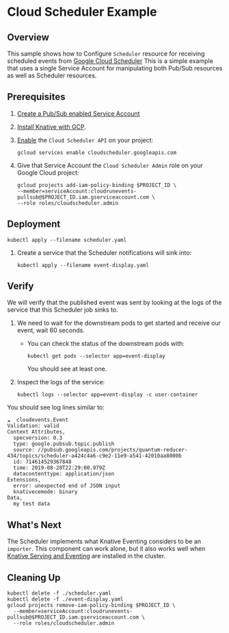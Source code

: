 # Cloud Scheduler Example

## Overview

This sample shows how to Configure `Scheduler` resource for receiving scheduled
events from [Google Cloud Scheduler](https://cloud.google.com/scheduler/) This
is a simple example that uses a single Service Account for manipulating both
Pub/Sub resources as well as Scheduler resources.

## Prerequisites

1. [Create a Pub/Sub enabled Service Account](../pubsub)

1. [Install Knative with GCP](../install).

1. [Enable](https://cloud.google.com/endpoints/docs/openapi/enable-api) the `Cloud Scheduler API` on your project:

   ```shell
   gcloud services enable cloudscheduler.googleapis.com
   ```

1. Give that Service Account the `Cloud Scheduler Admin` role on your Google
   Cloud project:

   ```shell
   gcloud projects add-iam-policy-binding $PROJECT_ID \
   --member=serviceAccount:cloudrunevents-pullsub@$PROJECT_ID.iam.gserviceaccount.com \
   --role roles/cloudscheduler.admin
   ```

## Deployment

```shell
kubectl apply --filename scheduler.yaml
```

1. Create a service that the Scheduler notifications will sink into:

   ```shell
   kubectl apply --filename event-display.yaml
   ```

## Verify

We will verify that the published event was sent by looking at the logs of the
service that this Scheduler job sinks to.

1. We need to wait for the downstream pods to get started and receive our event,
   wait 60 seconds.

   - You can check the status of the downstream pods with:

     ```shell
     kubectl get pods --selector app=event-display
     ```

     You should see at least one.

1. Inspect the logs of the service:

   ```shell
   kubectl logs --selector app=event-display -c user-container
   ```

You should see log lines similar to:

```shell
☁️  cloudevents.Event
Validation: valid
Context Attributes,
  specversion: 0.3
  type: google.pubsub.topic.publish
  source: //pubsub.googleapis.com/projects/quantum-reducer-434/topics/scheduler-a424c4a6-c9e2-11e9-a541-42010aa8000b
  id: 714614529367848
  time: 2019-08-28T22:29:00.979Z
  datacontenttype: application/json
Extensions,
  error: unexpected end of JSON input
  knativecemode: binary
Data,
  my test data
```

## What's Next

The Scheduler implements what Knative Eventing considers to be an `importer`.
This component can work alone, but it also works well when
[Knative Serving and Eventing](https://github.com/knative/docs) are installed in
the cluster.

## Cleaning Up

```shell
kubectl delete -f ./scheduler.yaml
kubectl delete -f ./event-display.yaml
gcloud projects remove-iam-policy-binding $PROJECT_ID \
  --member=serviceAccount:cloudrunevents-pullsub@$PROJECT_ID.iam.gserviceaccount.com \
  --role roles/cloudscheduler.admin
```
